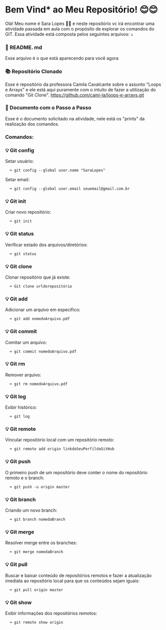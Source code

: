 ﻿# Bem Vind* ao Meu Repositório! 😊😊

Olá! Meu nome é Sara Lopes 👩‍💻 e neste repositório vc irá encontrar uma atividade passada em aula com o propósito de explorar os comandos do GIT.
Essa atividade está composta pelos seguintes arquivos: ⤵️

### 📜 README. md 

Esse arquivo é o que está aparecendo para você agora

### 📚 Repositório Clonado

Esse é repositório da professora Camila Cavalcante sobre o assunto "Loops e Arrays" e ele está aqui puramente com o intuito de fazer a utilização do comando "Git Clone".
https://github.com/cami-la/loops-e-arrays.git

### 📖 Documento com o Passo a Passo 

Esse é o documento solicitado na atividade, nele está os "prints" da realização dos comandos.

### Comandos:

### 💡 Git config

 Setar usuário:

      ⌨️ git config --global user.name "SaraLopes"
      
 Setar email:

      ⌨️ git config --global user.email seuemail@gmail.com.br

### 💡 Git init

Criar novo repositório:

      ⌨️ git init

### 💡 Git status

Verificar estado dos arquivos/diretórios:

      ⌨️ git status

### 💡 Git clone

Clonar repositório que já existe:

      ⌨️ Git clone urldorepositório

### 💡 Git add

Adicionar um arquivo em específico:

      ⌨️ git add nomedoArquivo.pdf

### 💡 Git commit

Comitar um arquivo:

      ⌨️ git commit nomedoArquivo.pdf

### 💡 Git rm

Remover arquivo:

      ⌨️ git rm nomedoArquivo.pdf

### 💡 Git log

Exibir histórico:

      ⌨️ git log

### 💡 Git remote

Vincular repositório local com um repositório remoto:

      ⌨️ git remote add origin linkdoSeuPerfildoGitHub

### 💡 Git push

O primeiro push de um repositório deve conter o nome do repositório remoto e o branch:

      ⌨️ git push -u origin master

### 💡 Git branch

Criando um novo branch:

      ⌨️ git branch nomedaBranch

### 💡 Git merge

Resolver merge entre os branches:

      ⌨️ git merge nomedaBranch


### 💡 Git pull

Buscar e baixar conteúdo de repositórios remotos e fazer a atualização imediata ao repositório local para que os conteúdos sejam iguais: 

      ⌨️ git pull origin master

### 💡 Git show

Exibir informações dos repositórios remotos:

      ⌨️ git remote show origin

